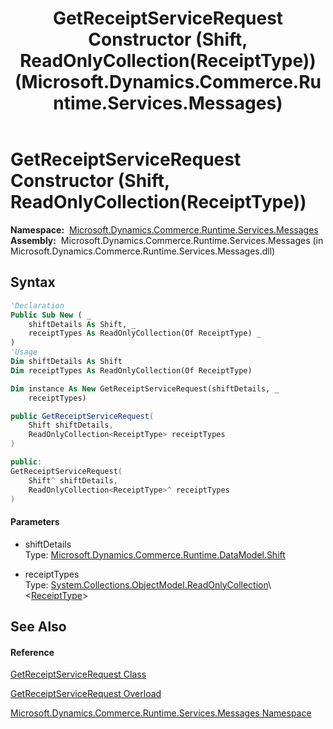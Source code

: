 ﻿---
title: GetReceiptServiceRequest Constructor (Shift, ReadOnlyCollection(ReceiptType)) (Microsoft.Dynamics.Commerce.Runtime.Services.Messages)
TOCTitle: GetReceiptServiceRequest Constructor (Shift, ReadOnlyCollection(ReceiptType))
ms:assetid: M:Microsoft.Dynamics.Commerce.Runtime.Services.Messages.GetReceiptServiceRequest.#ctor(Microsoft.Dynamics.Commerce.Runtime.DataModel.Shift,System.Collections.ObjectModel.ReadOnlyCollection{Microsoft.Dynamics.Commerce.Runtime.DataModel.ReceiptType})
ms:mtpsurl: https://technet.microsoft.com/en-us/library/microsoft.dynamics.commerce.runtime.services.messages.getreceiptservicerequest.getreceiptservicerequest(v=AX.60)
ms:contentKeyID: 65317379
ms.date: 05/18/2015
mtps_version: v=AX.60
dev_langs:
- vb
- csharp
- c++
---

# GetReceiptServiceRequest Constructor (Shift, ReadOnlyCollection(ReceiptType))

**Namespace:**  [Microsoft.Dynamics.Commerce.Runtime.Services.Messages](microsoft-dynamics-commerce-runtime-services-messages-namespace.md)  
**Assembly:**  Microsoft.Dynamics.Commerce.Runtime.Services.Messages (in Microsoft.Dynamics.Commerce.Runtime.Services.Messages.dll)

## Syntax

``` vb
'Declaration
Public Sub New ( _
    shiftDetails As Shift, _
    receiptTypes As ReadOnlyCollection(Of ReceiptType) _
)
'Usage
Dim shiftDetails As Shift
Dim receiptTypes As ReadOnlyCollection(Of ReceiptType)

Dim instance As New GetReceiptServiceRequest(shiftDetails, _
    receiptTypes)
```

``` csharp
public GetReceiptServiceRequest(
    Shift shiftDetails,
    ReadOnlyCollection<ReceiptType> receiptTypes
)
```

``` c++
public:
GetReceiptServiceRequest(
    Shift^ shiftDetails, 
    ReadOnlyCollection<ReceiptType>^ receiptTypes
)
```

#### Parameters

  - shiftDetails  
    Type: [Microsoft.Dynamics.Commerce.Runtime.DataModel.Shift](shift-class-microsoft-dynamics-commerce-runtime-datamodel.md)  

<!-- end list -->

  - receiptTypes  
    Type: [System.Collections.ObjectModel.ReadOnlyCollection](https://technet.microsoft.com/en-us/library/ms132474\(v=ax.60\))\<[ReceiptType](receipttype-enumeration-microsoft-dynamics-commerce-runtime-datamodel.md)\>  

## See Also

#### Reference

[GetReceiptServiceRequest Class](getreceiptservicerequest-class-microsoft-dynamics-commerce-runtime-services-messages.md)

[GetReceiptServiceRequest Overload](getreceiptservicerequest-constructor-microsoft-dynamics-commerce-runtime-services-messages.md)

[Microsoft.Dynamics.Commerce.Runtime.Services.Messages Namespace](microsoft-dynamics-commerce-runtime-services-messages-namespace.md)

